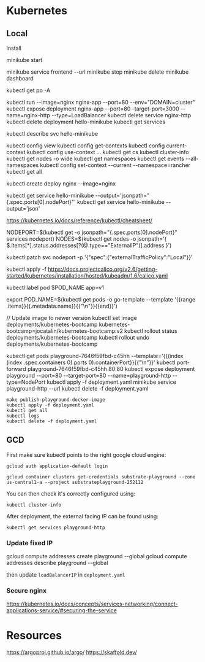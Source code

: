 # Kubernetes

## Local

Install 

minikube start

minikube service frontend --url
minikube stop
minikube delete
minikube dashboard

kubectl get po -A

kubectl run --image=nginx nginx-app --port=80 --env="DOMAIN=cluster"
kubectl expose deployment nginx-app --port=80 -target-port=3000 --name=nginx-http --type=LoadBalancer
kubectl delete service  nginx-http
kubectl delete deployment hello-minikube
kubectl get services

kubectl describe svc  hello-minikube

kubectl config view
kubectl config get-contexts
kubectl config current-context
kubectl config use-context ...
kubectl get cs
kubectl cluster-info
kubectl get nodes -o wide
kubectl get namespaces
kubectl get events --all-namespaces
kubectl config set-context --current --namespace=rancher
kubectl get all


kubectl create deploy nginx --image=nginx

kubectl get service hello-minikube --output='jsonpath="{.spec.ports[0].nodePort}"'
kubectl get service hello-minikube --output='json'

https://kubernetes.io/docs/reference/kubectl/cheatsheet/

NODEPORT=$(kubectl get -o jsonpath="{.spec.ports[0].nodePort}" services nodeport)
NODES=$(kubectl get nodes -o jsonpath='{ $.items[*].status.addresses[?(@.type=="ExternalIP")].address }')

kubectl patch svc nodeport -p '{"spec":{"externalTrafficPolicy":"Local"}}'

kubectl apply -f https://docs.projectcalico.org/v2.6/getting-started/kubernetes/installation/hosted/kubeadm/1.6/calico.yaml

kubectl label pod $POD_NAME app=v1

export POD_NAME=$(kubectl get pods -o go-template --template '{{range .items}}{{.metadata.name}}{{"\n"}}{{end}}')

// Update image to newer version
kubectl set image deployments/kubernetes-bootcamp kubernetes-bootcamp=jocatalin/kubernetes-bootcamp:v2
kubectl rollout status deployments/kubernetes-bootcamp
kubectl rollout undo deployments/kubernetes-bootcamp

kubectl get pods playground-7646f59fbd-c45hh --template='{{(index (index .spec.containers 0).ports 0).containerPort}}{{"\n"}}'
kubectl port-forward  playground-7646f59fbd-c45hh 80:80
kubectl expose deployment playground --port=80 --target-port=80 --name=playground-http --type=NodePort
kubectl apply -f deployment.yaml
minikube service playground-http --url
kubectl delete -f deployment.yaml

```
make publish-playground-docker-image
kubectl apply -f deployment.yaml
kubectl get all
kubectl logs
kubectl delete -f deployment.yaml
```

## GCD

First make sure kubectl points to the right google cloud engine:

```
gcloud auth application-default login

gcloud container clusters get-credentials substrate-playground --zone us-central1-a --project substrateplayground-252112
```

You can then check it's correctly configured using:

```
kubectl cluster-info
```

After deployment, the external facing IP can be found using:

```
kubectl get services playground-http
```

### Update fixed IP

gcloud compute addresses create playground --global
gcloud compute addresses describe playground --global

then update `loadBalancerIP` in `deployment.yaml`

### Secure nginx

https://kubernetes.io/docs/concepts/services-networking/connect-applications-service/#securing-the-service


# Resources

https://argoproj.github.io/argo/
https://skaffold.dev/
